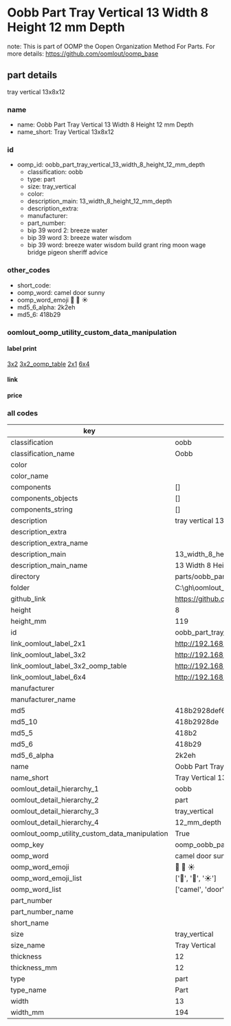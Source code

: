 # Oobb Part Tray Vertical 13 Width 8 Height 12 mm Depth  

note: This is part of OOMP the Oopen Organization Method For Parts. For more details: https://github.com/oomlout/oomp_base

##  part details
  



tray vertical 13x8x12



### name
* name: Oobb Part Tray Vertical 13 Width 8 Height 12 mm Depth
* name_short: Tray Vertical 13x8x12 
### id
* oomp_id: oobb_part_tray_vertical_13_width_8_height_12_mm_depth
  * classification: oobb
  * type: part
  * size: tray_vertical
  * color: 
  * description_main: 13_width_8_height_12_mm_depth
  * description_extra: 
  * manufacturer: 
  * part_number: 
  * bip 39 word 2: breeze water
  * bip 39 word 3: breeze water wisdom
  * bip 39 word: breeze water wisdom build grant ring moon wage bridge pigeon sheriff advice

### other_codes
* short_code: 
* oomp_word: camel door sunny
* oomp_word_emoji :camel: :door: :sunny:
* md5_6_alpha: 2k2eh
* md5_6: 418b29






### oomlout_oomp_utility_custom_data_manipulation
#### label print
[3x2](http://192.168.1.245:1112/?label=oomp%202k2eh)
[3x2_oomp_table](http://192.168.1.108:1112/?label=oomp%202k2eh)
[2x1](http://192.168.1.242:1112/?label=oomp%202k2eh)
[6x4](http://192.168.1.55:1112/?label=oomp%202k2eh)    

#### link

                              

#### price







### all codes 
| key | value |  
| --- | --- |  
| classification | oobb |  
| classification_name | Oobb |  
| color |  |  
| color_name |  |  
| components | [] |  
| components_objects | [] |  
| components_string | [] |  
| description | tray vertical 13x8x12 |  
| description_extra |  |  
| description_extra_name |  |  
| description_main | 13_width_8_height_12_mm_depth |  
| description_main_name | 13 Width 8 Height 12 mm Depth |  
| directory | parts/oobb_part_tray_vertical_13_width_8_height_12_mm_depth |  
| folder | C:\gh\oomlout_oobb_version_4_generated_parts\parts\oobb_part_tray_vertical_13_width_8_height_12_mm_depth |  
| github_link | https://github.com/oomlout/oomlout_oomp_part_src/tree/main/parts/oobb_part_tray_vertical_13_width_8_height_12_mm_depth |  
| height | 8 |  
| height_mm | 119 |  
| id | oobb_part_tray_vertical_13_width_8_height_12_mm_depth |  
| link_oomlout_label_2x1 | http://192.168.1.242:1112/?label=oomp%202k2eh |  
| link_oomlout_label_3x2 | http://192.168.1.245:1112/?label=oomp%202k2eh |  
| link_oomlout_label_3x2_oomp_table | http://192.168.1.108:1112/?label=oomp%202k2eh |  
| link_oomlout_label_6x4 | http://192.168.1.55:1112/?label=oomp%202k2eh |  
| manufacturer |  |  
| manufacturer_name |  |  
| md5 | 418b2928def631f2e832d1ddf8bdf0dc |  
| md5_10 | 418b2928de |  
| md5_5 | 418b2 |  
| md5_6 | 418b29 |  
| md5_6_alpha | 2k2eh |  
| name | Oobb Part Tray Vertical 13 Width 8 Height 12 mm Depth |  
| name_short | Tray Vertical 13x8x12  |  
| oomlout_detail_hierarchy_1 | oobb |  
| oomlout_detail_hierarchy_2 | part |  
| oomlout_detail_hierarchy_3 | tray_vertical |  
| oomlout_detail_hierarchy_4 | 12_mm_depth |  
| oomlout_oomp_utility_custom_data_manipulation | True |  
| oomp_key | oomp_oobb_part_tray_vertical_13_width_8_height_12_mm_depth |  
| oomp_word | camel door sunny |  
| oomp_word_emoji | :camel: :door: :sunny: |  
| oomp_word_emoji_list | [':camel:', ':door:', ':sunny:'] |  
| oomp_word_list | ['camel', 'door', 'sunny'] |  
| part_number |  |  
| part_number_name |  |  
| short_name |  |  
| size | tray_vertical |  
| size_name | Tray Vertical |  
| thickness | 12 |  
| thickness_mm | 12 |  
| type | part |  
| type_name | Part |  
| width | 13 |  
| width_mm | 194 |  
